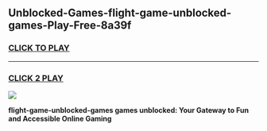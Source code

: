 
## Unblocked-Games-flight-game-unblocked-games-Play-Free-8a39f
<h3>
<a href="https://premium76.site?title=flight-game-unblocked-games&ref=17A">CLICK TO PLAY</a></h3>
<hr>

<h3>
<a href="https://premium76.site?title=flight-game-unblocked-games&ref=17A">CLICK 2 PLAY</a>
  
</h3>

<a href="https://premium76.site?title=flight-game-unblocked-games&ref=17A"><img src="https://clearcache.store/games.png"></a>


**flight-game-unblocked-games games unblocked: Your Gateway to Fun and Accessible Online Gaming**
